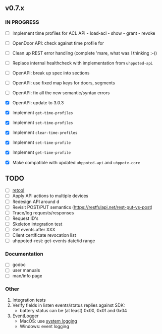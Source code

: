 ## v0.7.x

### IN PROGRESS

- [ ] Implement time profiles for ACL API
      - load-acl
      - show
      - grant
      - revoke

- [ ] OpenDoor API: check against time profile for 
- [ ] Clean up REST error handling (complete 'mare, what was I thinking :-()
- [ ] Replace internal healthcheck with implementation from `uhppoted-api`
- [ ] OpenAPI: break up spec into sections
- [ ] OpenAPI: use fixed map keys for doors, segments
- [ ] OpenAPI: fix all the new semantic/syntax errors

- [x] OpenAPI: update to 3.0.3
- [x] Implement `get-time-profiles`
- [x] Implement `set-time-profiles`
- [x] Implement `clear-time-profiles`
- [x] Implement `set-time-profile`
- [x] Implement `get-time-profile`
- [x] Make compatible with updated `uhppoted-api` and `uhppote-core`

## TODO

- [ ] [retool](https://retool.com)
- [ ] Apply API actions to multiple devices
- [ ] Redesign API around d
- [ ] Revisit POST/PUT semantics (https://restfulapi.net/rest-put-vs-post)
- [ ] Trace/log requests/responses
- [ ] Request ID's
- [ ] Skeleton integration test
- [ ] Get events after XXX
- [ ] Client certificate revocation list
- [ ] uhppoted-rest: get-events date/id range

### Documentation

- [ ] godoc
- [ ] user manuals
- [ ] man/info page

### Other

1.  Integration tests
2.  Verify fields in listen events/status replies against SDK:
    - battery status can be (at least) 0x00, 0x01 and 0x04
3.  EventLogger 
    - MacOS: use [system logging](https://developer.apple.com/documentation/os/logging)
    - Windows: event logging
